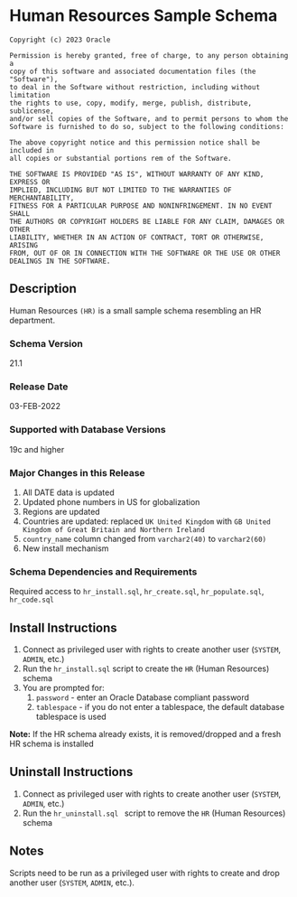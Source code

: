 # Human Resources Sample Schema

```
Copyright (c) 2023 Oracle

Permission is hereby granted, free of charge, to any person obtaining a
copy of this software and associated documentation files (the "Software"),
to deal in the Software without restriction, including without limitation
the rights to use, copy, modify, merge, publish, distribute, sublicense,
and/or sell copies of the Software, and to permit persons to whom the
Software is furnished to do so, subject to the following conditions:

The above copyright notice and this permission notice shall be included in
all copies or substantial portions rem of the Software.

THE SOFTWARE IS PROVIDED "AS IS", WITHOUT WARRANTY OF ANY KIND, EXPRESS OR
IMPLIED, INCLUDING BUT NOT LIMITED TO THE WARRANTIES OF MERCHANTABILITY,
FITNESS FOR A PARTICULAR PURPOSE AND NONINFRINGEMENT. IN NO EVENT SHALL
THE AUTHORS OR COPYRIGHT HOLDERS BE LIABLE FOR ANY CLAIM, DAMAGES OR OTHER
LIABILITY, WHETHER IN AN ACTION OF CONTRACT, TORT OR OTHERWISE, ARISING
FROM, OUT OF OR IN CONNECTION WITH THE SOFTWARE OR THE USE OR OTHER
DEALINGS IN THE SOFTWARE.
```

## Description

Human Resources `(HR)` is a small sample schema resembling an HR department.

### Schema Version

21.1

### Release Date

03-FEB-2022

### Supported with Database Versions

19c and higher

### Major Changes in this Release

1. All DATE data is updated
2. Updated phone numbers in US for globalization
3. Regions are updated
4. Countries are updated: replaced `UK United Kingdom` with `GB United Kingdom of Great Britain and Northern Ireland`
5. `country_name` column changed from `varchar2(40)` to `varchar2(60)`
6. New install mechanism

### Schema Dependencies and Requirements

Required access to `hr_install.sql`, `hr_create.sql`, `hr_populate.sql`, `hr_code.sql`

## Install Instructions

1. Connect as privileged user with rights to create another user (`SYSTEM`, `ADMIN`, etc.)
2. Run the `hr_install.sql` script to create the `HR` (Human Resources) schema
3. You are prompted for:
    1. `password` - enter an Oracle Database compliant password
    2. `tablespace` - if you do not enter a tablespace, the default database tablespace is used

**Note:** If the HR schema already exists, it is removed/dropped and 
        a fresh HR schema is installed

## Uninstall Instructions

1. Connect as privileged user with rights to create another user (`SYSTEM`, `ADMIN`, etc.)
2. Run the `hr_uninstall.sql ` script to remove the `HR` (Human Resources) schema

## Notes

Scripts need to be run as a privileged user with rights to create and drop another user (`SYSTEM`, `ADMIN`, etc.).
